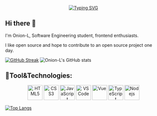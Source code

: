 <div align="center">
  <a href="https://git.io/typing-svg"><img src="https://readme-typing-svg.demolab.com?font=Fira+Code&pause=1000&random=false&width=435&lines=Console.log(%22Hello+World%22)" alt="Typing SVG" /></a>
</div>

## Hi there 👋
<p>I'm Onion-L, Software Engineering student, frontend enthusiasts.</p>
<p>I like open source and hope to contribute to an open source project one day.</p>

[![GitHub Streak](https://github-readme-streak-stats.herokuapp.com?user=Onion-L&theme=panda&hide_border=true)](https://github.com/Onion-L)
![Onion-L's GitHub stats](https://github-readme-stats.vercel.app/api?username=Onion-L&show_icons=true&theme=panda&hide_border=true)

## 🧰Tool&Technologies: 
  <div align="center">
    <img alt="HTML5" title="HTML5" height="48" width="48" src="https://cdn.simpleicons.org/html5">
    <img alt="CSS3" title="CSS3" height="48" width="48" src="https://cdn.simpleicons.org/css3">
    <img alt="JavaScript" title="JavaScript" height="48" width="48" src="https://cdn.simpleicons.org/javascript">
    <img alt="VSCode" title="VSCode" height="48" width="48" src="https://cdn.simpleicons.org/visualstudiocode">
    <img alt="Vue" title="Vue" height="48" width="48" src="https://cdn.simpleicons.org/vuedotjs">
    <img alt="TypeScript" title="TypeScript" height="48" width="48" src="https://cdn.simpleicons.org/typescript">
    <img alt="Nodejs" title="Nodejs" height="48" width="48" src="https://cdn.simpleicons.org/nodedotjs">
  </div>

[![Top Langs](https://github-readme-stats.vercel.app/api/top-langs/?username=Onion-L&theme=panda&hide=css,html&layout=compact)](https://github.com/Onion-L)


